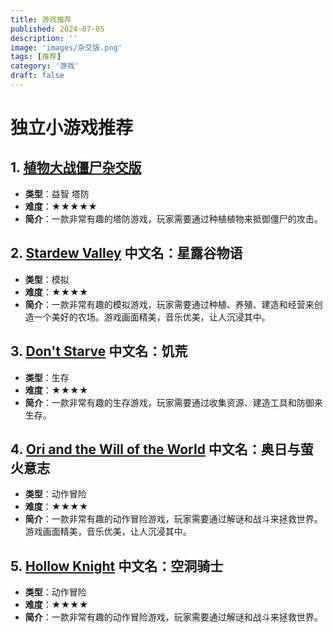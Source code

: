 ```yaml
---
title: 游戏推荐
published: 2024-07-05
description: ''
image: 'images/杂交版.png'
tags: [推荐]
category: '游戏'
draft: false 
---
```


# 独立小游戏推荐

## 1. [植物大战僵尸杂交版](https://www.bilibili.com/opus/950559438973960216?spm_id_from=333.999.0.0)
- **类型**：益智 塔防
- **难度**：★★★★★
- **简介**：一款非常有趣的塔防游戏，玩家需要通过种植植物来抵御僵尸的攻击。

## 2. [Stardew Valley](https://store.steampowered.com/app/413150/) 中文名：星露谷物语
- **类型**：模拟
- **难度**：★★★★
- **简介**：一款非常有趣的模拟游戏，玩家需要通过种植、养殖、建造和经营来创造一个美好的农场。游戏画面精美，音乐优美，让人沉浸其中。

## 3. [Don't Starve](https://store.steampowered.com/app/322330/) 中文名：饥荒
- **类型**：生存
- **难度**：★★★★
- **简介**：一款非常有趣的生存游戏，玩家需要通过收集资源、建造工具和防御来生存。

## 4. [Ori and the Will of the World](https://store.steampowered.com/app/261570/) 中文名：奥日与萤火意志
- **类型**：动作冒险
- **难度**：★★★★
- **简介**：一款非常有趣的动作冒险游戏，玩家需要通过解谜和战斗来拯救世界。游戏画面精美，音乐优美，让人沉浸其中。

## 5. [Hollow Knight](https://store.steampowered.com/app/367520/)  中文名：空洞骑士
- **类型**：动作冒险
- **难度**：★★★★
- **简介**：一款非常有趣的动作冒险游戏，玩家需要通过解谜和战斗来拯救世界。


